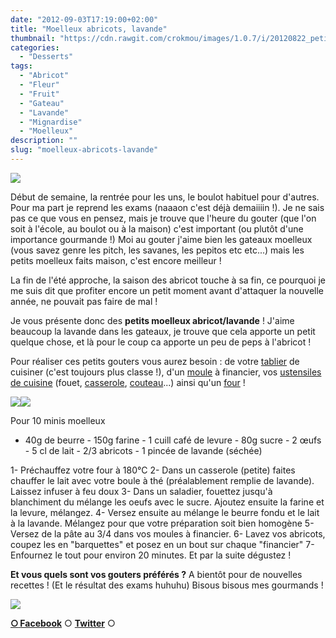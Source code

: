 ```yaml
---
date: "2012-09-03T17:19:00+02:00"
title: "Moelleux abricots, lavande"
thumbnail: "https://cdn.rawgit.com/crokmou/images/1.0.7/i/20120822_petit_moelleux_abricot_lavande_0055.jpg"
categories:
  - "Desserts"
tags:
  - "Abricot"
  - "Fleur"
  - "Fruit"
  - "Gateau"
  - "Lavande"
  - "Mignardise"
  - "Moelleux"
description: ""
slug: "moelleux-abricots-lavande"
---
```


[![](http://1.bp.blogspot.com/-hFa6BQ64BwE/UETOblmrMrI/AAAAAAAAD9Y/kf6nbd8E4C8/s320/20120822_petit_moelleux_abricot_lavande_0055_bann.jpg)](http://1.bp.blogspot.com/-hFa6BQ64BwE/UETOblmrMrI/AAAAAAAAD9Y/kf6nbd8E4C8/s1600/20120822_petit_moelleux_abricot_lavande_0055_bann.jpg)

Début de semaine, la rentrée pour les uns, le boulot habituel pour d'autres. Pour ma part je reprend les exams (naaaon c'est déjà demaiiiin !). Je ne sais pas ce que vous en pensez, mais je trouve que l'heure du gouter (que l'on soit à l'école, au boulot ou à la maison) c'est important (ou plutôt d'une importance gourmande !) Moi au gouter j'aime bien les gateaux moelleux (vous savez genre les pitch, les savanes, les pepitos etc etc...) mais les petits moelleux faits maison, c'est encore meilleur !

La fin de l'été approche, la saison des abricot touche à sa fin, ce pourquoi je me suis dit que profiter encore un petit moment avant d'attaquer la nouvelle année, ne pouvait pas faire de mal !

Je vous présente donc des **petits moelleux abricot/lavande** ! J'aime beaucoup la lavande dans les gateaux, je trouve que cela apporte un petit quelque chose, et là pour le coup ca apporte un peu de peps à l'abricot !

Pour réaliser ces petits gouters vous aurez besoin : de votre [tablier](http://www.rueducommerce.fr/m/pl/malid:261) de cuisiner (c'est toujours plus classe !), d'un [moule](http://www.rueducommerce.fr/m/pl/malid:5325292) à financier, vos [ustensiles de cuisine](http://www.rueducommerce.fr/m/pl/malid:43774567) (fouet, [casserole](http://www.rueducommerce.fr/m/pl/malid:115), [couteau](http://www.rueducommerce.fr/m/pl/malid:12468606)...) ainsi qu'un [four](http://www.rueducommerce.fr/m/pl/malid:9404136) !

[![](http://2.bp.blogspot.com/-91lbekA1d78/UETOc0HB6dI/AAAAAAAAD9g/aJ_HYsQZqIY/s400/20120822_petit_moelleux_abricot_lavande_0064_BD.jpg)](http://2.bp.blogspot.com/-91lbekA1d78/UETOc0HB6dI/AAAAAAAAD9g/aJ_HYsQZqIY/s1600/20120822_petit_moelleux_abricot_lavande_0064_BD.jpg)[![](http://4.bp.blogspot.com/-fPZMFHQVcso/UETOeOiQZSI/AAAAAAAAD9k/ftIBqkuSU8w/s400/20120822_petit_moelleux_abricot_lavande_0074_BD.jpg)](http://4.bp.blogspot.com/-fPZMFHQVcso/UETOeOiQZSI/AAAAAAAAD9k/ftIBqkuSU8w/s1600/20120822_petit_moelleux_abricot_lavande_0074_BD.jpg)

Pour 10 minis moelleux

- 40g de beurre - 150g farine - 1 cuill café de levure - 80g sucre - 2 œufs - 5 cl de lait - 2/3 abricots - 1 pincée de lavande (séchée)

1- Préchauffez votre four à 180°C 2- Dans un casserole (petite) faites chauffer le lait avec votre boule à thé (préalablement remplie de lavande). Laissez infuser à feu doux 3- Dans un saladier, fouettez jusqu'à blanchiment du mélange les oeufs avec le sucre. Ajoutez ensuite la farine et la levure, mélangez. 4- Versez ensuite au mélange le beurre fondu et le lait à la lavande. Mélangez pour que votre préparation soit bien homogène 5- Versez de la pâte au 3/4 dans vos moules à financier. 6- Lavez vos abricots, coupez les en "barquettes" et posez en un bout sur chaque "financier" 7- Enfournez le tout pour environ 20 minutes. Et par la suite dégustez !

**Et vous quels sont vos gouters préférés ?** A bientôt pour de nouvelles recettes ! (Et le résultat des exams huhuhu) Bisous bisous mes gourmands !

[![](http://3.bp.blogspot.com/-A1DIirYXsDk/UETX8NBCkBI/AAAAAAAAD-s/K08f0uTKEPg/s1600/panda-dog-emoticon-003.gif)](http://3.bp.blogspot.com/-A1DIirYXsDk/UETX8NBCkBI/AAAAAAAAD-s/K08f0uTKEPg/s1600/panda-dog-emoticon-003.gif)

[**○<span style="font-size: xx-small; margin: 0px; outline: 0px; padding: 0px;"><span style="font-family: Arial, Helvetica, sans-serif; margin: 0px; outline: 0px; padding: 0px;"> </span></span>Facebook**](https://www.facebook.com/pages/CroKMou/148093255259077) ○ [**Twitter**](https://twitter.com/Crokmou) ○

 